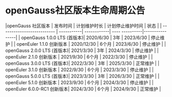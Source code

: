 # openGauss社区版本生命周期公告

|openGauss 社区版本           | 发布时间    | 计划维护时长 | 计划停止维护时间 | 状态          |
| -------------------------- | -----------| ------------| ---- ----------|----------------|
| openGauss 1.0.0 LTS (首版本)| 2020/6/30   | 3年        | 2023/6/30      | 停止维护        |
| openEuler 1.1.0 创新版本    | 2020/12/30  | 6个月      | 2023/6/30      | 停止维护         |
| openGauss 2.0.0 LTS (首版本)| 2021/3/30   | 3年        | 2024/3/30      | 停止维护        |
| openEuler 2.1.0 创新版本    | 2021/9/30  | 6个月       | 2022/3/30      | 停止维护         |
| openGauss 3.0.0 LTS (首版本)| 2022/3/30   | 3年        | 2025/3/30      | 正常维护        |
| openEuler 3.1.0 创新版本    | 2022/9/30  | 6个月       | 2023/3/30      | 停止维护         |
| openGauss 5.0.0 LTS (首版本)| 2023/3/30   | 3年        | 2026/3/30      | 正常维护        |
| openEuler 5.1.0 创新版本    | 2023/9/30  | 6个月       | 2024/3/30      | 停止维护         |
| openEuler 6.0.0-RC1 创新版本| 2024/3/30  | 6个月       | 2024/9/30      | 正常维护         |

